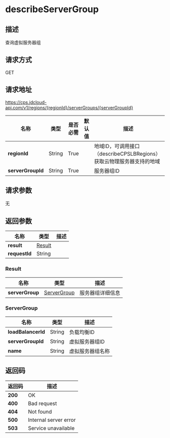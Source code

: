 # describeServerGroup


## 描述
查询虚拟服务器组

## 请求方式
GET

## 请求地址
https://cps.jdcloud-api.com/v1/regions/{regionId}/serverGroups/{serverGroupId}

|名称|类型|是否必需|默认值|描述|
|---|---|---|---|---|
|**regionId**|String|True| |地域ID，可调用接口（describeCPSLBRegions）获取云物理服务器支持的地域|
|**serverGroupId**|String|True| |服务器组ID|

## 请求参数
无


## 返回参数
|名称|类型|描述|
|---|---|---|
|**result**|[Result](describeservergroup#result)| |
|**requestId**|String| |

### <div id="result">Result</div>
|名称|类型|描述|
|---|---|---|
|**serverGroup**|[ServerGroup](describeservergroup#servergroup)|服务器组详细信息|
### <div id="servergroup">ServerGroup</div>
|名称|类型|描述|
|---|---|---|
|**loadBalancerId**|String|负载均衡ID|
|**serverGroupId**|String|虚拟服务器组ID|
|**name**|String|虚拟服务器组名称|

## 返回码
|返回码|描述|
|---|---|
|**200**|OK|
|**400**|Bad request|
|**404**|Not found|
|**500**|Internal server error|
|**503**|Service unavailable|
